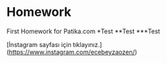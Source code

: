 # Homework
First Homework for Patika.com
*Test 
**Test
***Test

[İnstagram sayfası için tıklayınız.] (https://www.instagram.com/ecebeyzaozen/)

